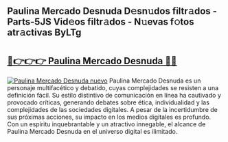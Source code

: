 ## Paulina Mercado Desnuda D𝚎sn𝚞dos filtr𝚊dos - Parts-5JS Vid𝚎os filtr𝚊dos - N𝚞evas f𝚘tos atr𝚊ctivas ByLTg

# <h2><a href="http://mb9i8kj.tromn.icu/?c=Paulina+Mercado+Desnuda">🔗👉👉👉 Paulina Mercado Desnuda 🔗🔗</a></h2>

[![Paulina Mercado Desnuda nuevo](https://i.imgur.com/pEAQMta.gif)](http://mb9i8kj.tromn.icu/?c=Paulina+Mercado+Desnuda)
Paulina Mercado Desnuda es un personaje multifacético y debatido, cuyas complejidades se resisten a una definición fácil.  Su estilo distintivo de comunicación en línea ha cautivado y provocado críticas, generando debates sobre ética, individualidad y las complejidades de las sociedades digitales. A pesar de la incertidumbre de sus próximas acciones, su impacto en los medios digitales es profundo. Con un espíritu inquebrantable y un atractivo innegable, el alcance de Paulina Mercado Desnuda en el universo digital es ilimitado.

